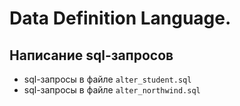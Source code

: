 # Data Definition Language.

## Написание sql-запросов

- sql-запросы в файле `alter_student.sql`
- sql-запросы в файле  `alter_northwind.sql`
